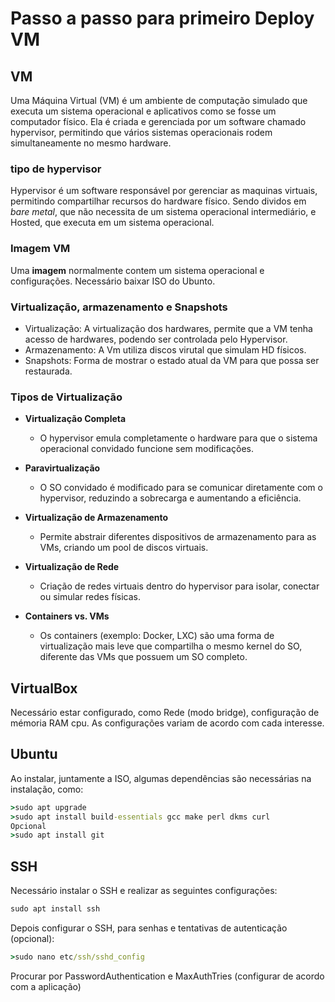 # Passo a passo para primeiro Deploy VM
## VM
Uma Máquina Virtual (VM) é um ambiente de computação simulado que executa um sistema operacional e aplicativos como se fosse um computador físico. Ela é criada e gerenciada por um software chamado hypervisor, permitindo que vários sistemas operacionais rodem simultaneamente no mesmo hardware.
### **tipo de hypervisor**
Hypervisor é um software responsável por gerenciar as maquinas virtuais, permitindo compartilhar recursos do hardware físico. Sendo dividos em _bare metal_, que não necessita de um sistema operacional intermediário, e Hosted, que executa em um sistema operacional.

### Imagem VM
Uma __imagem__ normalmente contem um sistema operacional e configurações. Necessário baixar ISO do Ubunto.

### Virtualização, armazenamento e Snapshots
- Virtualização: A virtualização dos hardwares, permite que a VM tenha acesso de hardwares, podendo ser controlada pelo Hypervisor.
- Armazenamento: A Vm utiliza discos virutal que simulam HD físicos.
- Snapshots: Forma de mostrar o estado atual da VM para que possa ser restaurada.

### Tipos de Virtualização
- **Virtualização Completa**
    - O hypervisor emula completamente o hardware para que o sistema operacional convidado funcione sem modificações.

- **Paravirtualização**
    - O SO convidado é modificado para se comunicar diretamente com o hypervisor, reduzindo a sobrecarga e aumentando a eficiência.

- **Virtualização de Armazenamento**
    - Permite abstrair diferentes dispositivos de armazenamento para as VMs, criando um pool de discos virtuais.

- **Virtualização de Rede**
    - Criação de redes virtuais dentro do hypervisor para isolar, conectar ou simular redes físicas.

- **Containers vs. VMs**
    - Os containers (exemplo: Docker, LXC) são uma forma de virtualização mais leve que compartilha o mesmo kernel do SO, diferente das VMs que possuem um SO completo.

## VirtualBox
Necessário estar configurado, como Rede (modo bridge), configuração de mémoria RAM cpu. As configurações variam de acordo com cada interesse.

## Ubuntu
Ao instalar, juntamente a ISO, algumas dependências são necessárias na instalação, como:
```cmd
>sudo apt upgrade
>sudo apt install build-essentials gcc make perl dkms curl
Opcional
>sudo apt install git
```
## SSH
Necessário instalar o SSH e realizar as seguintes configurações:
```cmd
sudo apt install ssh
```
Depois configurar o SSH, para senhas e tentativas de autenticação (opcional):
```cmd
>sudo nano etc/ssh/sshd_config
```
Procurar por PasswordAuthentication e MaxAuthTries (configurar de acordo com a aplicação)
